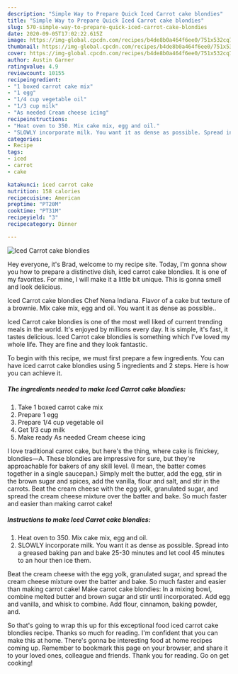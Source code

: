 ```yaml
---
description: "Simple Way to Prepare Quick Iced Carrot cake blondies"
title: "Simple Way to Prepare Quick Iced Carrot cake blondies"
slug: 570-simple-way-to-prepare-quick-iced-carrot-cake-blondies
date: 2020-09-05T17:02:22.615Z
image: https://img-global.cpcdn.com/recipes/b4de8b0a464f6ee0/751x532cq70/iced-carrot-cake-blondies-recipe-main-photo.jpg
thumbnail: https://img-global.cpcdn.com/recipes/b4de8b0a464f6ee0/751x532cq70/iced-carrot-cake-blondies-recipe-main-photo.jpg
cover: https://img-global.cpcdn.com/recipes/b4de8b0a464f6ee0/751x532cq70/iced-carrot-cake-blondies-recipe-main-photo.jpg
author: Austin Garner
ratingvalue: 4.9
reviewcount: 10155
recipeingredient:
- "1 boxed carrot cake mix"
- "1 egg"
- "1/4 cup vegetable oil"
- "1/3 cup milk"
- "As needed Cream cheese icing"
recipeinstructions:
- "Heat oven to 350. Mix cake mix, egg and oil."
- "SLOWLY incorporate milk. You want it as dense as possible. Spread into a greased baking pan and bake 25-30 minutes and let cool 45 minutes to an hour then ice them."
categories:
- Recipe
tags:
- iced
- carrot
- cake

katakunci: iced carrot cake 
nutrition: 158 calories
recipecuisine: American
preptime: "PT20M"
cooktime: "PT31M"
recipeyield: "3"
recipecategory: Dinner

---
```



![Iced Carrot cake blondies](https://img-global.cpcdn.com/recipes/b4de8b0a464f6ee0/751x532cq70/iced-carrot-cake-blondies-recipe-main-photo.jpg)

Hey everyone, it's Brad, welcome to my recipe site. Today, I'm gonna show you how to prepare a distinctive dish, iced carrot cake blondies. It is one of my favorites. For mine, I will make it a little bit unique. This is gonna smell and look delicious.

Iced Carrot cake blondies Chef Nena Indiana. Flavor of a cake but texture of a brownie. Mix cake mix, egg and oil. You want it as dense as possible..

Iced Carrot cake blondies is one of the most well liked of current trending meals in the world. It's enjoyed by millions every day. It is simple, it's fast, it tastes delicious. Iced Carrot cake blondies is something which I've loved my whole life. They are fine and they look fantastic.


To begin with this recipe, we must first prepare a few ingredients. You can have iced carrot cake blondies using 5 ingredients and 2 steps. Here is how you can achieve it.

<!--inarticleads1-->

##### The ingredients needed to make Iced Carrot cake blondies:

1. Take 1 boxed carrot cake mix
1. Prepare 1 egg
1. Prepare 1/4 cup vegetable oil
1. Get 1/3 cup milk
1. Make ready As needed Cream cheese icing


I love traditional carrot cake, but here&#39;s the thing, where cake is finickey, blondies—A. These blondies are impressive for sure, but they&#39;re approachable for bakers of any skill level. (I mean, the batter comes together in a single saucepan.) Simply melt the butter, add the egg, stir in the brown sugar and spices, add the vanilla, flour and salt, and stir in the carrots. Beat the cream cheese with the egg yolk, granulated sugar, and spread the cream cheese mixture over the batter and bake. So much faster and easier than making carrot cake! 

<!--inarticleads2-->

##### Instructions to make Iced Carrot cake blondies:

1. Heat oven to 350. Mix cake mix, egg and oil.
1. SLOWLY incorporate milk. You want it as dense as possible. Spread into a greased baking pan and bake 25-30 minutes and let cool 45 minutes to an hour then ice them.


Beat the cream cheese with the egg yolk, granulated sugar, and spread the cream cheese mixture over the batter and bake. So much faster and easier than making carrot cake! Make carrot cake blondies: In a mixing bowl, combine melted butter and brown sugar and stir until incorporated. Add egg and vanilla, and whisk to combine. Add flour, cinnamon, baking powder, and. 

So that's going to wrap this up for this exceptional food iced carrot cake blondies recipe. Thanks so much for reading. I'm confident that you can make this at home. There's gonna be interesting food at home recipes coming up. Remember to bookmark this page on your browser, and share it to your loved ones, colleague and friends. Thank you for reading. Go on get cooking!
